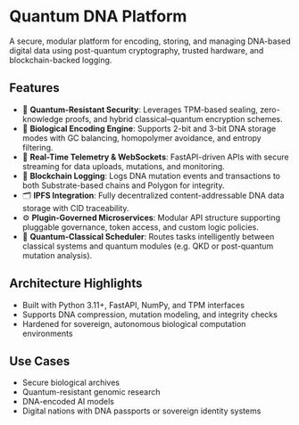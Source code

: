 # Quantum DNA Platform

A secure, modular platform for encoding, storing, and managing DNA-based digital data using post-quantum cryptography, trusted hardware, and blockchain-backed logging.

## Features

- 🔐 **Quantum-Resistant Security**: Leverages TPM-based sealing, zero-knowledge proofs, and hybrid classical–quantum encryption schemes.
- 🧬 **Biological Encoding Engine**: Supports 2-bit and 3-bit DNA storage modes with GC balancing, homopolymer avoidance, and entropy filtering.
- 📡 **Real-Time Telemetry & WebSockets**: FastAPI-driven APIs with secure streaming for data uploads, mutations, and monitoring.
- 🧾 **Blockchain Logging**: Logs DNA mutation events and transactions to both Substrate-based chains and Polygon for integrity.
- 🗂️ **IPFS Integration**: Fully decentralized content-addressable DNA data storage with CID traceability.
- ⚙️ **Plugin-Governed Microservices**: Modular API structure supporting pluggable governance, token access, and custom logic policies.
- 🔭 **Quantum-Classical Scheduler**: Routes tasks intelligently between classical systems and quantum modules (e.g. QKD or post-quantum mutation analysis).

## Architecture Highlights

- Built with Python 3.11+, FastAPI, NumPy, and TPM interfaces
- Supports DNA compression, mutation modeling, and integrity checks
- Hardened for sovereign, autonomous biological computation environments

## Use Cases

- Secure biological archives
- Quantum-resistant genomic research
- DNA-encoded AI models
- Digital nations with DNA passports or sovereign identity systems
